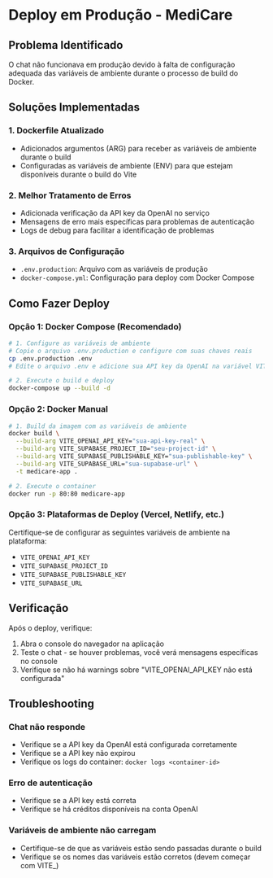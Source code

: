 # Deploy em Produção - MediCare

## Problema Identificado

O chat não funcionava em produção devido à falta de configuração adequada das variáveis de ambiente durante o processo de build do Docker.

## Soluções Implementadas

### 1. Dockerfile Atualizado
- Adicionados argumentos (ARG) para receber as variáveis de ambiente durante o build
- Configuradas as variáveis de ambiente (ENV) para que estejam disponíveis durante o build do Vite

### 2. Melhor Tratamento de Erros
- Adicionada verificação da API key da OpenAI no serviço
- Mensagens de erro mais específicas para problemas de autenticação
- Logs de debug para facilitar a identificação de problemas

### 3. Arquivos de Configuração
- `.env.production`: Arquivo com as variáveis de produção
- `docker-compose.yml`: Configuração para deploy com Docker Compose

## Como Fazer Deploy

### Opção 1: Docker Compose (Recomendado)
```bash
# 1. Configure as variáveis de ambiente
# Copie o arquivo .env.production e configure com suas chaves reais
cp .env.production .env
# Edite o arquivo .env e adicione sua API key da OpenAI na variável VITE_OPENAI_API_KEY

# 2. Execute o build e deploy
docker-compose up --build -d
```

### Opção 2: Docker Manual
```bash
# 1. Build da imagem com as variáveis de ambiente
docker build \
  --build-arg VITE_OPENAI_API_KEY="sua-api-key-real" \
  --build-arg VITE_SUPABASE_PROJECT_ID="seu-project-id" \
  --build-arg VITE_SUPABASE_PUBLISHABLE_KEY="sua-publishable-key" \
  --build-arg VITE_SUPABASE_URL="sua-supabase-url" \
  -t medicare-app .

# 2. Execute o container
docker run -p 80:80 medicare-app
```

### Opção 3: Plataformas de Deploy (Vercel, Netlify, etc.)
Certifique-se de configurar as seguintes variáveis de ambiente na plataforma:
- `VITE_OPENAI_API_KEY`
- `VITE_SUPABASE_PROJECT_ID`
- `VITE_SUPABASE_PUBLISHABLE_KEY`
- `VITE_SUPABASE_URL`

## Verificação

Após o deploy, verifique:
1. Abra o console do navegador na aplicação
2. Teste o chat - se houver problemas, você verá mensagens específicas no console
3. Verifique se não há warnings sobre "VITE_OPENAI_API_KEY não está configurada"

## Troubleshooting

### Chat não responde
- Verifique se a API key da OpenAI está configurada corretamente
- Verifique se a API key não expirou
- Verifique os logs do container: `docker logs <container-id>`

### Erro de autenticação
- Verifique se a API key está correta
- Verifique se há créditos disponíveis na conta OpenAI

### Variáveis de ambiente não carregam
- Certifique-se de que as variáveis estão sendo passadas durante o build
- Verifique se os nomes das variáveis estão corretos (devem começar com VITE_)